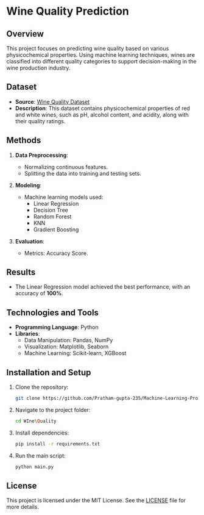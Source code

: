 # Wine Quality Prediction

## Overview
This project focuses on predicting wine quality based on various physicochemical properties. Using machine learning techniques, wines are classified into different quality categories to support decision-making in the wine production industry.

## Dataset
- **Source**: [Wine Quality Dataset](https://www.kaggle.com/datasets/stephanierodriguezz/wineqt)
- **Description**: This dataset contains physicochemical properties of red and white wines, such as pH, alcohol content, and acidity, along with their quality ratings.

## Methods
1. **Data Preprocessing**:
   - Normalizing continuous features.
   - Splitting the data into training and testing sets.

2. **Modeling**:
   - Machine learning models used:
     - Linear Regression
     - Decision Tree
     - Random Forest
     - KNN
     - Gradient Boosting

3. **Evaluation**:
   - Metrics: Accuracy Score.

## Results
- The Linear Regression model achieved the best performance, with an accuracy of **100%**.

## Technologies and Tools
- **Programming Language**: Python
- **Libraries**:
  - Data Manipulation: Pandas, NumPy
  - Visualization: Matplotlib, Seaborn
  - Machine Learning: Scikit-learn, XGBoost

## Installation and Setup
1. Clone the repository:
   ```bash
   git clone https://github.com/Pratham-gupta-235/Machine-Learning-Projects.git
   ```
2. Navigate to the project folder:
   ```bash
   cd WIne\Quality
   ```
3. Install dependencies:
   ```bash
   pip install -r requirements.txt
   ```
4. Run the main script:
   ```bash
   python main.py
   ```

## License
This project is licensed under the MIT License. See the [LICENSE](LICENSE) file for more details.
